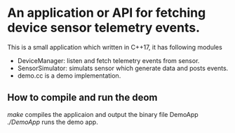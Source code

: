 # An application or API for fetching device sensor telemetry events.
This is a small application which written in C++17, it has following modules
- DeviceManager: listen and fetch telemetry events from sensor.
- SensorSimulator: simulats sensor which generate data and posts events.
- demo.cc is a demo implementation.

## How to compile and run the deom
_make_ compiles the applicaion and output the binary file DemoApp <br />
_./DemoApp_ runs the demo app.
